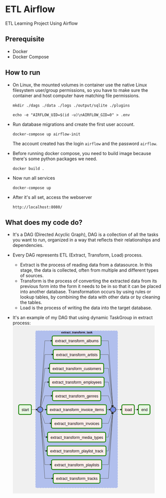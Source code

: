 # ETL Airflow

ETL Learning Project Using Airflow

## Prerequisite

- Docker
- Docker Compose

## How to run

- On Linux, the mounted volumes in container use the native Linux filesystem user/group permissions, so you have to make sure the container and host computer have matching file permissions.

    ```
    mkdir ./dags ./data ./logs ./output/sqlite ./plugins
    ```

    ```
    echo -e "AIRFLOW_UID=$(id -u)\nAIRFLOW_GID=0" > .env
    ```

- Run database migrations and create the first user account.

    ```
    docker-compose up airflow-init
    ```

    The account created has the login `airflow` and the password `airflow`.

- Before running docker compose, you need to build image because there's some python packages we need.

    ```
    docker build .
    ```

- Now run all services

    ```
    docker-compose up
    ```

- After it's all set, access the webserver

    ```
    http://localhost:8080/
    ```

## What does my code do?

- It's a DAG (Directed Acyclic Graph), DAG is a collection of all the tasks you want to run, organized in a way that reflects their relationships and dependencies.

- Every DAG represents ETL (Extract, Transform, Load) process.
  - Extract is the process of reading data from a datasource. In this stage, the data is collected, often from multiple and different types of sources.
  - Transform is the process of converting the extracted data from its previous form into the form it needs to be in so that it can be placed into another database. Transformation occurs by using rules or lookup tables, by combining the data with other data or by cleaning the tables.
  - Load is the process of writing the data into the target database.

- It's an example of my DAG that using dynamic TaskGroup in extract process:
![Chinook](dag_chinook.png)

